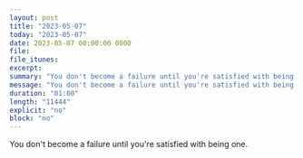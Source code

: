 ```yaml
---
layout: post
title: "2023-05-07"
today: "2023-05-07"
date: 2023-05-07 00:00:00 0000
file:
file_itunes:
excerpt:
summary: "You don't become a failure until you're satisfied with being one."
message: "You don't become a failure until you're satisfied with being one."
duration: "01:00"
length: "11444"
explicit: "no"
block: "no"
---
```

You don't become a failure until you're satisfied with being one.

